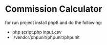# Commission Calculator

for run project install php8 and do the following:
- php script.php input.csv  
- ./vendor/phpunit/phpunit/phpunit

